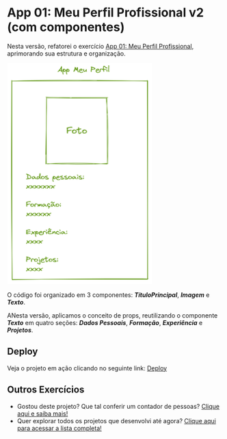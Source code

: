 # App 01: Meu Perfil Profissional v2 (com componentes)

Nesta versão, refatorei o exercício [App 01: Meu Perfil Profissional](https://github.com/isaquesv/PpDM_Tarefas/edit/master/ex1-1-meu-perfil-profissional/), aprimorando sua estrutura e organização.

![Imagem de referência do perfil profissional](base-exercicio-1.png)

O código foi organizado em 3 componentes: ***TítuloPrincipal***, ***Imagem*** e ***Texto***.

ANesta versão, aplicamos o conceito de props, reutilizando o componente ***Texto*** em quatro seções: ***Dados Pessoais***, ***Formação***, ***Experiência*** e ***Projetos***.

## Deploy
Veja o projeto em ação clicando no seguinte link:
[Deploy](https://snack.expo.dev/@isaquesv/ex1-2-meu-perfil-profissional-2)

## Outros Exercícios
- Gostou deste projeto? Que tal conferir um contador de pessoas?
[Clique aqui e saiba mais!](https://github.com/isaquesv/PpDM_Tarefas/tree/master/ex2-contador-pessoas)
- Quer explorar todos os projetos que desenvolvi até agora?
[Clique aqui para acessar a lista completa!](https://github.com/isaquesv/PpDM_Tarefas)

